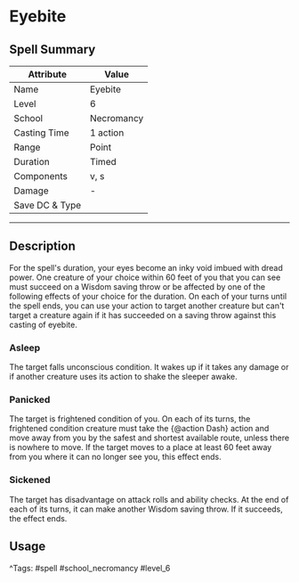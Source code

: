 # Eyebite

## Spell Summary

| Attribute        | Value                  |
|------------------|------------------------|
| Name             | Eyebite                 |
| Level            | 6                |
| School           | Necromancy          |
| Casting Time     | 1 action              |
| Range            | Point            |
| Duration         | Timed             |
| Components       | v, s             |
| Damage           | -               |
| Save DC & Type   |              |

---

## Description

For the spell's duration, your eyes become an inky void imbued with dread power. One creature of your choice within 60 feet of you that you can see must succeed on a Wisdom saving throw or be affected by one of the following effects of your choice for the duration. On each of your turns until the spell ends, you can use your action to target another creature but can't target a creature again if it has succeeded on a saving throw against this casting of eyebite.

### Asleep

The target falls unconscious condition. It wakes up if it takes any damage or if another creature uses its action to shake the sleeper awake.

### Panicked

The target is frightened condition of you. On each of its turns, the frightened condition creature must take the {@action Dash} action and move away from you by the safest and shortest available route, unless there is nowhere to move. If the target moves to a place at least 60 feet away from you where it can no longer see you, this effect ends.

### Sickened

The target has disadvantage on attack rolls and ability checks. At the end of each of its turns, it can make another Wisdom saving throw. If it succeeds, the effect ends.

## Usage


^Tags: #spell #school_necromancy #level_6